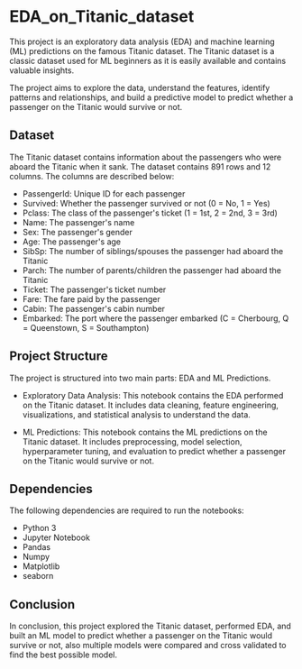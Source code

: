 # EDA_on_Titanic_dataset

This project is an exploratory data analysis (EDA) and machine learning (ML) predictions on the famous Titanic dataset. The Titanic dataset is a classic dataset used for ML beginners as it is easily available and contains valuable insights.

The project aims to explore the data, understand the features, identify patterns and relationships, and build a predictive model to predict whether a passenger on the Titanic would survive or not.


## Dataset
The Titanic dataset contains information about the passengers who were aboard the Titanic when it sank. The dataset contains 891 rows and 12 columns. The columns are described below:

- PassengerId: Unique ID for each passenger
- Survived: Whether the passenger survived or not (0 = No, 1 = Yes)
- Pclass: The class of the passenger's ticket (1 = 1st, 2 = 2nd, 3 = 3rd)
- Name: The passenger's name
- Sex: The passenger's gender
- Age: The passenger's age
- SibSp: The number of siblings/spouses the passenger had aboard the Titanic
- Parch: The number of parents/children the passenger had aboard the Titanic
- Ticket: The passenger's ticket number
- Fare: The fare paid by the passenger
- Cabin: The passenger's cabin number
- Embarked: The port where the passenger embarked (C = Cherbourg, Q = Queenstown, S = Southampton)



## Project Structure

The project is structured into two main parts: EDA and ML Predictions.

- Exploratory Data Analysis: This notebook contains the EDA performed on the Titanic dataset. It includes data cleaning, feature engineering, visualizations, and statistical analysis to understand the data.

- ML Predictions: This notebook contains the ML predictions on the Titanic dataset. It includes preprocessing, model selection, hyperparameter tuning, and evaluation to predict whether a passenger on the Titanic would survive or not.



## Dependencies

The following dependencies are required to run the notebooks:

- Python 3
- Jupyter Notebook
- Pandas
- Numpy
- Matplotlib
- seaborn




## Conclusion

In conclusion, this project explored the Titanic dataset, performed EDA, and built an ML model to predict whether a passenger on the Titanic would survive or not, also multiple models were compared and cross validated to find the best possible model.
